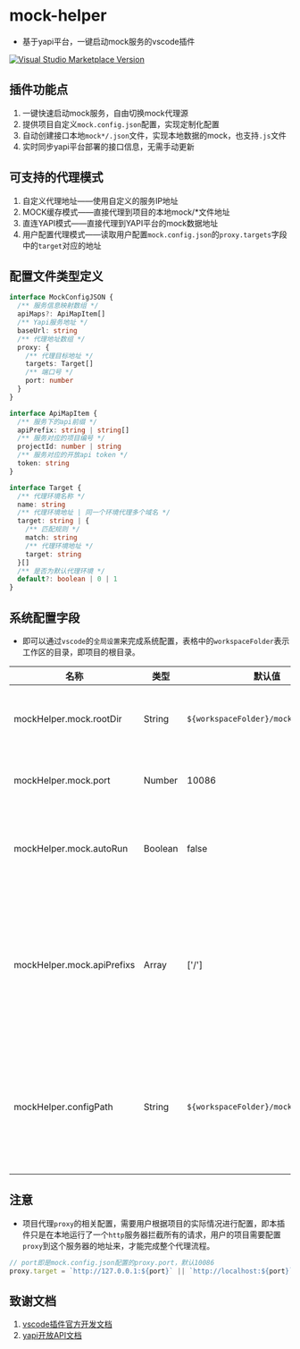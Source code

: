 # mock-helper
* 基于yapi平台，一键启动mock服务的vscode插件

<a href="https://marketplace.visualstudio.com/items?itemName=fe92star.yapi-mock-server" target="__blank"><img src="https://img.shields.io/visual-studio-marketplace/v/fe92star.yapi-mock-server.svg?color=blue&amp;label=VS%20Code%20Marketplace&logo=visual-studio-code" alt="Visual Studio Marketplace Version" /></a>

## 插件功能点

1. 一键快速启动mock服务，自由切换mock代理源
1. 提供项目自定义`mock.config.json`配置，实现定制化配置
2. 自动创建接口本地`mock*/.json`文件，实现本地数据的mock，也支持`.js`文件
3. 实时同步yapi平台部署的接口信息，无需手动更新

## 可支持的代理模式

1. 自定义代理地址——使用自定义的服务IP地址
2. MOCK缓存模式——直接代理到项目的本地mock/*文件地址
3. 直连YAPI模式——直接代理到YAPI平台的mock数据地址
4. 用户配置代理模式——读取用户配置`mock.config.json`的`proxy.targets`字段中的`target`对应的地址

## 配置文件类型定义

```ts
interface MockConfigJSON {
  /** 服务信息映射数组 */
  apiMaps?: ApiMapItem[]
  /** Yapi服务地址 */
  baseUrl: string
  /** 代理地址数组 */
  proxy: {
    /** 代理目标地址 */
    targets: Target[]
    /** 端口号 */
    port: number
  }
}

interface ApiMapItem {
  /** 服务下的api前缀 */
  apiPrefix: string | string[]
  /** 服务对应的项目编号 */
  projectId: number | string
  /** 服务对应的开放api token */
  token: string
}

interface Target {
  /** 代理环境名称 */
  name: string
  /** 代理环境地址 | 同一个环境代理多个域名 */
  target: string | {
    /** 匹配规则 */
    match: string
    /** 代理环境地址 */
    target: string
  }[]
  /** 是否为默认代理环境 */
  default?: boolean | 0 | 1
}
```

## 系统配置字段

* 即可以通过`vscode`的`全局设置`来完成系统配置，表格中的`workspaceFolder`表示工作区的目录，即项目的根目录。

|名称|类型|默认值|备注|
|-|-|-|-|
|mockHelper.mock.rootDir|String|`${workspaceFolder}/mock`|mock 文件自动生成的根目录|
|mockHelper.mock.port|Number|10086|mock 服务监听的端口|
|mockHelper.mock.autoRun|Boolean|false|是否在应用启动时启用 mock插件|
|mockHelper.mock.apiPrefixs|Array|['/']|匹配列表中的前缀的请求会被代理，如果未设置，则将代理全部请求|
|mockHelper.configPath|String|`${workspaceFolder}/mock.config.json`|mock插件 的配置文件，可以是 require 能解析的任何文件格式|

## 注意

* 项目代理`proxy`的相关配置，需要用户根据项目的实际情况进行配置，即本插件只是在本地运行了一个`http`服务器拦截所有的请求，用户的项目需要配置`proxy`到这个服务器的地址来，才能完成整个代理流程。

```js
// port即是mock.config.json配置的proxy.port，默认10086
proxy.target = `http://127.0.0.1:${port}` || `http://localhost:${port}`
```


## 致谢文档

1. [vscode插件官方开发文档](https://code.visualstudio.com/api)
2. [yapi开放API文档](https://hellosean1025.github.io/yapi/openapi.html)
